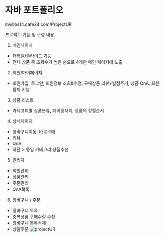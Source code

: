 # 자바 포트폴리오 
itwillbs14.cafe24.com/ProjectUR

프로젝트 기능 및 구성 내용
1. 메인페이지 
  - 캐러셀/슬라이드 기능 
  - 전체 상품 중 조회수가 높은 순으로 4개만 메인 페이지에 노출

2. 회원/마이페이지
  - 회원가입,  로그인,  회원정보 조회&수정, 구매상품 리뷰+별점주기,  상품 QnA,  회원탈퇴 기능
3. 상품 리스트 
  - 카테고리별 상품분류,  페이징처리,  상품의 정렬순서 
4. 상세페이지
  - 장바구니이동, 바로구매
  - 리뷰
  - QnA
  - 하단 > 동일 카테고리 상품추천
5. 관리자
  - 회원관리
  - 상품관리
  - 주문관리
  - QnA목록
6. 장바구니 / 주문
  - 장바구니 목록
  - 중복상품 구매수량 수정
  - 장바구니 목록삭제
  - 상품주문
![projectUR](https://user-images.githubusercontent.com/77484084/108481161-2d661080-72db-11eb-8e6d-ecb8a1b57d0a.gif)
